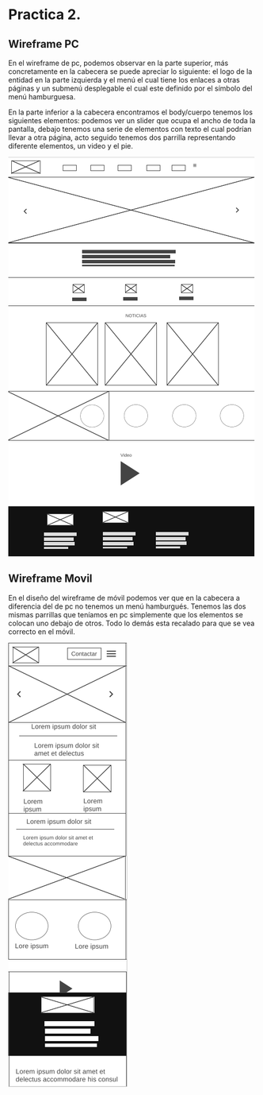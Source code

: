 # Practica 2.

## Wireframe PC

En el wireframe de pc, podemos observar en la parte superior, más concretamente en la cabecera se puede apreciar lo siguiente: el logo de la entidad en la parte izquierda y el menú el cual tiene los enlaces a otras páginas y un submenú desplegable el cual este definido por el símbolo del menú hamburguesa.

En la parte inferior a la cabecera encontramos el body/cuerpo tenemos los siguientes elementos: podemos ver un slider que ocupa el ancho de toda la pantalla, debajo tenemos una serie de elementos con texto el cual podrían llevar a otra página, acto seguido tenemos dos parrilla representando diferente elementos, un video y el pie.

![WireFrame PC](WireFrame/WireFramePC.png)

## Wireframe Movil

En el diseño del wireframe de móvil podemos ver que en la cabecera a diferencia del de pc no tenemos un menú hamburgués. Tenemos las dos mismas parrillas que teníamos en pc simplemente que los elementos se colocan uno debajo de otros.
Todo lo demás esta recalado para que se vea correcto en el móvil.

![WireFrame Movil](WireFrame/WireFrameMovil.png)
